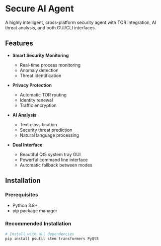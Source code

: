 # Secure AI Agent

A highly intelligent, cross-platform security agent with TOR integration, AI threat analysis, and both GUI/CLI interfaces.

## Features

- **Smart Security Monitoring**
  - Real-time process monitoring
  - Anomaly detection
  - Threat identification

- **Privacy Protection**
  - Automatic TOR routing
  - Identity renewal
  - Traffic encryption

- **AI Analysis**
  - Text classification
  - Security threat prediction
  - Natural language processing

- **Dual Interface**
  - Beautiful Qt5 system tray GUI
  - Powerful command line interface
  - Automatic fallback between modes

## Installation

### Prerequisites
- Python 3.8+
- pip package manager

### Recommended Installation
```bash
# Install with all dependencies
pip install psutil stem transformers PyQt5
